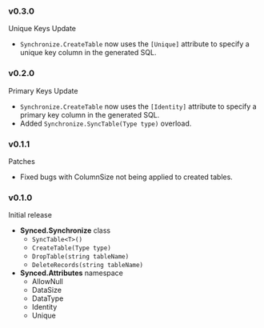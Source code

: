 ### v0.3.0
Unique Keys Update
 * `Synchronize.CreateTable` now uses the `[Unique]` attribute to specify a unique key column in the generated SQL.

### v0.2.0
Primary Keys Update
 * `Synchronize.CreateTable` now uses the `[Identity]` attribute to specify a primary key column in the generated SQL.
 * Added `Synchronize.SyncTable(Type type)` overload.

### v0.1.1
Patches
 * Fixed bugs with ColumnSize not being applied to created tables.

### v0.1.0
Initial release
 * **Synced.Synchronize** class
    * `SyncTable<T>()`
    * `CreateTable(Type type)`
    * `DropTable(string tableName)`
    * `DeleteRecords(string tableName)`
 * **Synced.Attributes** namespace
    * AllowNull
    * DataSize
    * DataType
    * Identity
    * Unique